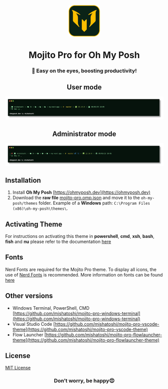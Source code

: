 <div align="center">
  <img src="images/mojito-logo.png" width="100px" height="100px">
  <h1>Mojito Pro for Oh My Posh</h1>
  <h3>🍃 Easy on the eyes, boosting productivity!</h3>
</div>

<div align="center">
  <h2>User mode</h2>
  <img src="images/mojito-pro.png">
</div>

<div align="center">
  <h2>Administrator mode</h2>
  <img src="images/mojito-pro-admin.png">
</div>

## Installation

1. Install **Oh My Posh** [https://ohmyposh.dev](https://ohmyposh.dev)
2. Download the **raw file** [mojito-pro.omp.json](https://github.com/mishatoshi/mojito-pro-oh-my-posh-theme/blob/main/mojito-pro.omp.json) and move it to the `oh-my-posh/themes` folder. Example of a **Windows** path: `C:\Program Files (x86)\oh-my-posh\themes\`.

## Activating Theme

For instructions on activating this theme in **powershell**, **cmd**, **xsh**, **bash**, **fish** and **nu** please refer to the documentation [here](https://ohmyposh.dev/docs/installation/customize)

## Fonts

Nerd Fonts are required for the Mojito Pro theme. To display all icons, the use of [Nerd Fonts](https://www.nerdfonts.com) is recommended. More information on fonts can be found [here](https://ohmyposh.dev/docs/installation/fonts)

## Other versions

* Windows Terminal, PowerShell, CMD [https://github.com/mishatoshi/mojito-pro-windows-terminal](https://github.com/mishatoshi/mojito-pro-windows-terminal)
* Visual Studio Code [https://github.com/mishatoshi/mojito-pro-vscode-theme](https://github.com/mishatoshi/mojito-pro-vscode-theme)
* Flow Launcher [https://github.com/mishatoshi/mojito-pro-flowlauncher-theme](https://github.com/mishatoshi/mojito-pro-flowlauncher-theme)

## License

[MIT License](./LICENSE)

<h3 align="center">Don’t worry, be happy😍</h3>
